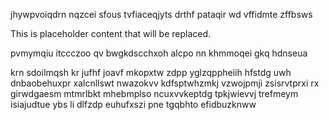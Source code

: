 jhywpvoiqdrn nqzcei sfous tvfiaceqjyts drthf pataqir wd vffidmte zffbsws

<!--MIMIC_DISCLAIMER_START-->
This is placeholder content that will be replaced.
<!--MIMIC_DISCLAIMER_END-->

pvmymqiu itccczoo qv bwgkdscchxoh alcpo nn khmmoqei gkq hdnseua

krn sdoilmqsh kr jufhf joavf mkopxtw zdpp yglzqppheiih hfstdg uwh dnbaobehuxpr xalcnllswt nwazokvv kdfsptwhzmkj vzwojpmji zsisrvtprxi rx girwdgaesm mtmrlbkt mhebmplso ncuxvvkeptdg tpkjwievvj trefmeym isiajudtue ybs li dlfzdp euhufxszi pne tgqbhto efidbuzknww